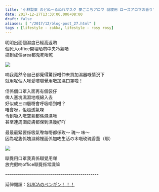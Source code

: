 ```yaml
---
title: '小林製薬 のどぬ～るぬれマスク 夢ごこちアロマ 就寝用 ローズアロマの香り'
date: 2017-12-27T13:30:00.000+08:00
draft: false
aliases: [ "/2017/12/blog-post_27.html" ]
tags : [lifestyle - zakka, lifestyle - rosy rosy]
---
```


明明出面個濕度已經高返啲  
個死人office開埋晒啲中央冷氣啫  
搞到成個area都鬼死咁乾  

[![](https://c1.staticflickr.com/5/4640/38523020554_c0f15d1e68_z.jpg)](https://c1.staticflickr.com/5/4640/38523020554_c0f15d1e68_z.jpg)

响我竟然令自己都覺得驚訝咁仲未買加濕器嘅情況下  
就用呢個人哋愛嚟瞓覺用嘅加濕口罩啦！  
  
佢係個口罩入面再有個袋仔  
俾人塞塊濕濕地嘅綿入去  
好似成三四層嘢會呼吸唔到咁？  
唔會呀，佢超透氣㗎  
令到吸入嘅空氣都係濕濕哋  
甚至連周圍皮膚都保到濕幾好吖  
  
最最最緊要係吸氣嚟每嘢都係玫～ 瑰～ 味～  
因為呢隻係塊濕綿裡面係加咗生活の木嘅玫瑰香薰（耶）  

[![](https://c1.staticflickr.com/5/4597/39202442212_f3a03a392d_z.jpg)](https://c1.staticflickr.com/5/4597/39202442212_f3a03a392d_z.jpg)

瞓覺用口罩我真係瞓覺用㗎  
放完假响office瞓覺係常識嘛  
  
  
\-----------------------------------------------  
  
延伸閱讀：[SUICAのペンギン！！！](https://www.hidie.net/2013/11/suica.html)